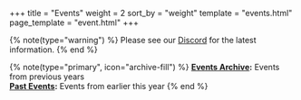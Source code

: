 +++
title = "Events"
weight = 2
sort_by = "weight"
template = "events.html"
page_template = "event.html"
+++

{% note(type="warning") %}
Please see our [Discord](https://discord.uwcs.uk) for the latest information.
{% end %}

{% note(type="primary", icon="archive-fill") %}
**[Events Archive](@/events/archive/_index.md):** Events from previous years  
<i class="ph-bold ph-clock me-2"></i>**[Past Events](@/events/archive/current.md):** Events from earlier this year
{% end %}
